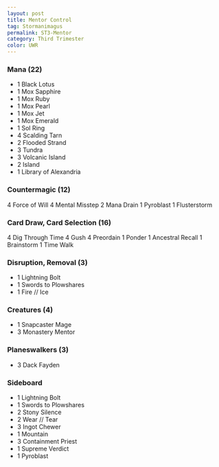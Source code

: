 ```yaml
---
layout: post
title: Mentor Control
tag: Stormanimagus
permalink: ST3-Mentor
category: Third Trimester
color: UWR
---
```


### Mana (22)
- 1 Black Lotus
- 1 Mox Sapphire
- 1 Mox Ruby
- 1 Mox Pearl
- 1 Mox Jet
- 1 Mox Emerald
- 1 Sol Ring
- 4 Scalding Tarn
- 2 Flooded Strand
- 3 Tundra
- 3 Volcanic Island
- 2 Island
- 1 Library of Alexandria

### Countermagic (12)
4 Force of Will
4 Mental Misstep
2 Mana Drain
1 Pyroblast
1 Flusterstorm

### Card Draw, Card Selection (16)
4 Dig Through Time
4 Gush
4 Preordain
1 Ponder
1 Ancestral Recall
1 Brainstorm
1 Time Walk

### Disruption, Removal (3)
- 1 Lightning Bolt
- 1 Swords to Plowshares
- 1 Fire // Ice

### Creatures (4)
- 1 Snapcaster Mage
- 3 Monastery Mentor

### Planeswalkers (3)
- 3 Dack Fayden

### Sideboard
- 1 Lightning Bolt
- 1 Swords to Plowshares
- 2 Stony Silence
- 2 Wear // Tear
- 3 Ingot Chewer
- 1 Mountain
- 3 Containment Priest
- 1 Supreme Verdict
- 1 Pyroblast
